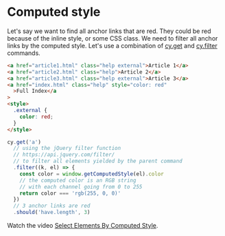 # Computed style

Let's say we want to find all anchor links that are red. They could be red because of the inline style, or some CSS class. We need to filter all anchor links by the computed style. Let's use a combination of [cy.get](https://on.cypress.io/get) and [cy.filter](https://on.cypress.io/filter) commands.

<!-- fiddle Red anchors -->

```html
<a href="article1.html" class="help external">Article 1</a>
<a href="article2.html" class="help">Article 2</a>
<a href="article3.html" class="help external">Article 3</a>
<a href="index.html" class="help" style="color: red"
  >Full Index</a
>
<style>
  .external {
    color: red;
  }
</style>
```

```js
cy.get('a')
  // using the jQuery filter function
  // https://api.jquery.com/filter/
  // to filter all elements yielded by the parent command
  .filter((k, el) => {
    const color = window.getComputedStyle(el).color
    // the computed color is an RGB string
    // with each channel going from 0 to 255
    return color === 'rgb(255, 0, 0)'
  })
  // 3 anchor links are red
  .should('have.length', 3)
```

<!-- fiddle-end -->

Watch the video [Select Elements By Computed Style](https://youtu.be/WUQpyB-oquE).
